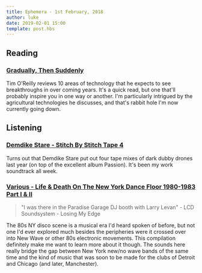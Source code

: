 ```yaml
---
title: Ephemera - 1st February, 2018
author: luke
date: 2019-02-01 15:00
template: post.hbs
---
```

## Reading

### [Gradually, Then Suddenly](https://www.linkedin.com/pulse/gradually-suddenly-tim-o-reilly/)

Tim O'Reilly reviews 10 areas of technology that he expects to see breakthroughs in over
coming years. It's a quick read, but one that'll probably inspire you in one way or another.
I'm particularly intrigued by the agricultural technologies he discusses, and that's rabbit hole
I'm now currently going down.

## Listening

### [Demdike Stare - Stitch By Stitch Tape 4](https://soundcloud.com/modernlove/demdike-stare-stitch-by-stitch-tape-4)

Turns out that Demdike Stare put out four tape mixes of dark dubby drones last year
(on top of the excellent album Passion). It's been my work soundtrack all week.

### [Various - Life & Death On The New York Dance Floor 1980-1983 Part I & II](https://www.residentadvisor.net/reviews/23381)

> "I was there in the Paradise Garage DJ booth with Larry Levan" - LCD Soundsystem - Losing My Edge

The 80s NY disco scene is a musical era I'd heard spoken of before, but not one I'd ever explored
much besides the peripheries were it crossed over into New Wave or other 80s electronic movements. This
compilation definitely make me want to learn more about it though. The sounds here really bridge the
gap between New York new/no wave bands of the same time and the kind of music that was soon to be made for the clubs of
Detroit and Chicago (and later, Manchester).
